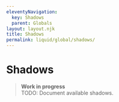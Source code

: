 ```yaml
---
eleventyNavigation:
  key: Shadows
  parent: Globals
layout: layout.njk
title: Shadows
permalink: liquid/global/shadows/
---
```


# Shadows

> **Work in progress**<br>
> TODO: Document available shadows.
